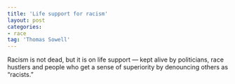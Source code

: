 ```yaml
---
title: 'Life support for racism'
layout: post
categories:
- race
tag: 'Thomas Sowell'
---
```


Racism is not dead, but it is on life support — kept alive by politicians, race hustlers and people who get a sense of superiority by denouncing others as “racists.”
